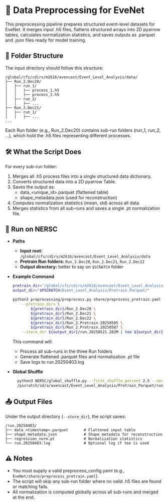 # 🧪 Data Preprocessing for EveNet

This preprocessing pipeline prepares structured event-level datasets for EveNet. It merges input .h5 files, flattens structured arrays into 2D pyarrow tables, calculates normalization statistics, and saves outputs as .parquet and .json files ready for model training.

## 📍 Folder Structure

The input directory should follow this structure:

```
/global/cfs/cdirs/m2616/avencast/Event_Level_Analysis/data/
├── Run_2.Dec20/
│   ├── run_1/
│   │   ├── process_1.h5
│   │   ├── process_2.h5
│   ├── run_2/
│   │   ├── ...
├── Run_2.Dec21/
│   ├── run_1/
│   │   ├── ...
...
```

Each Run folder (e.g., Run_2.Dec20) contains sub-run folders (run_1, run_2, …), which hold the .h5 files representing different processes.


## 🛠 What the Script Does

For every sub-run folder:    
1.	Merges all .h5 process files into a single structured data dictionary.  
2.	Converts structured data into a 2D pyarrow Table.  
3.	Saves the output as:  
    - data_<unique_id>.parquet (flattened table)  
    - shape_metadata.json (used for reconstruction)  
4.	Computes normalization statistics (mean, std) across all data.  
5.	Merges statistics from all sub-runs and saves a single .pt normalization file.  


## 🚀 Run on NERSC

- **Paths**
	- **Input root:** `/global/cfs/cdirs/m2616/avencast/Event_Level_Analysis/data`
	- **Pretrain Run folders:** `Run_2.Dec20`, `Run_2.Dec21`, `Run_2.Dec22`
	- **Output directory:** better to say on `$SCRATCH` folder

- **Example Command**
    ```bash
    pretrain_dir="/global/cfs/cdirs/m2616/avencast/Event_Level_Analysis/data"
    output_dir="$PSCRATCH/Event_Level_Analysis/Pretrain_Parquet/"

    python3 preprocessing/preprocess.py share/preprocess_pretrain.yaml \
        --pretrain_dirs \
            ${pretrain_dir}/Run_2.Dec20 \
            ${pretrain_dir}/Run_2.Dec21 \
            ${pretrain_dir}/Run_2.Dec22 \
            ${pretrain_dir}/Run_2.Pretrain.20250505 \
            ${pretrain_dir}/Run_2.Pretrain.20250507 \
        --store_dir ${output_dir}/run.20250521.282M | tee ${output_dir}/run.20250521.282M.log
    ```

    This command will:
  - Process all sub-runs in the three Run folders
  - Generate flattened .parquet files and normalization .pt file
  - Save logs to run.20250403.log

- **Global Shuffle**
  ```bash
    python3 NERSC/global_shuffle.py --first_shuffle_percent 2.5 --second_shuffle_percent 5.0 20 \
    /pscratch/sd/a/avencast/Event_Level_Analysis/Pretrain_Parquet/run.20250519.237M/
  ```


## 📤 Output Files

Under the output directory (`--store_dir`), the script saves:

```
/run.20250403/
├── data_<timestamp>.parquet       # Flattened input table
├── shape_metadata.json            # Shape metadata for reconstruction
├── regression_norm.pt             # Normalization statistics
└── run.20250403.log               # Optional log if tee is used
```



## ⚠️ Notes
- You must supply a valid preprocess_config.yaml (e.g., `EveNet/share/preprocess_pretrain.yaml`).
- The script will skip any sub-run folder where no valid .h5 files are found or matching fails.
- All normalization is computed globally across all sub-runs and merged at the end.



